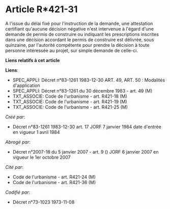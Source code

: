 # Article R*421-31

A l'issue du délai fixé pour l'instruction de la demande, une attestation certifiant qu'aucune décision négative n'est
intervenue à l'égard d'une demande de permis de construire ou indiquant les prescriptions inscrites dans une décision
accordant le permis de construire est délivrée, sous quinzaine, par l'autorité compétente pour prendre la décision à toute
personne intéressée au projet, sur simple demande de celle-ci.

**Liens relatifs à cet article**

**Liens**:

  - SPEC_APPLI: Décret n°83-1261 1983-12-30 ART. 49, ART. 50 : Modalités d'application
  - SPEC_APPLI: Décret n°83-1261 du 30 décembre 1983 - art. 49 (M)
  - TXT_ASSOCIE: Code de l'urbanisme - art. R421-18 (M)
  - TXT_ASSOCIE: Code de l'urbanisme - art. R421-19 (M)
  - TXT_ASSOCIE: Code de l'urbanisme - art. R421-25 (M)

_Créé par_:

  - Décret n°83-1261 1983-12-30 art. 17 JORF 7 janvier 1984 date d'entrée en vigueur 1 avril 1984

_Abrogé par_:

  - Décret n°2007-18 du 5 janvier 2007 - art. 9 () JORF 6 janvier 2007 en vigueur le 1er octobre 2007

_Cité par_:

  - Code de l'urbanisme - art. R421-24 (M)
  - Code de l'urbanisme - art. R421-36 (M)

_Codifié par_:

  - Décret n°73-1023 1973-11-08
